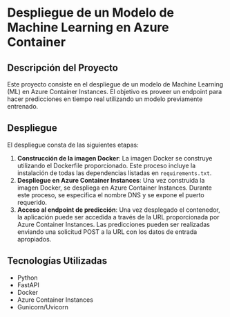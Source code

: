 # Despliegue de un Modelo de Machine Learning en Azure Container  
  
## Descripción del Proyecto  
  
Este proyecto consiste en el despliegue de un modelo de Machine Learning (ML) en Azure Container Instances. El objetivo es proveer un endpoint para hacer predicciones en tiempo real utilizando un modelo previamente entrenado.  
  
## Despliegue  
  
El despliegue consta de las siguientes etapas:  
  
1. **Construcción de la imagen Docker**: La imagen Docker se construye utilizando el Dockerfile proporcionado. Este proceso incluye la instalación de todas las dependencias listadas en `requirements.txt`.  
2. **Despliegue en Azure Container Instances**: Una vez construida la imagen Docker, se despliega en Azure Container Instances. Durante este proceso, se especifica el nombre DNS y se expone el puerto requerido.  
3. **Acceso al endpoint de predicción**: Una vez desplegado el contenedor, la aplicación puede ser accedida a través de la URL proporcionada por Azure Container Instances. Las predicciones pueden ser realizadas enviando una solicitud POST a la URL con los datos de entrada apropiados.  

## Tecnologías Utilizadas  
  
- Python  
- FastAPI  
- Docker  
- Azure Container Instances  
- Gunicorn/Uvicorn  
  
